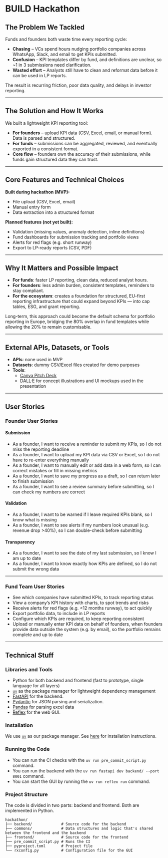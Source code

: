 # BUILD Hackathon
## The Problem We Tackled  
Funds and founders both waste time every reporting cycle:  
- **Chasing** – VCs spend hours nudging portfolio companies across WhatsApp, Slack, and email to get KPIs submitted.  
- **Confusion** – KPI templates differ by fund, and definitions are unclear, so ~1 in 3 submissions need clarification.  
- **Wasted effort** – Analysts still have to clean and reformat data before it can be used in LP reports.  

The result is recurring friction, poor data quality, and delays in investor reporting.  

---

## The Solution and How It Works  
We built a lightweight KPI reporting tool: 

- **For founders** – upload KPI data (CSV, Excel, email, or manual form). Data is parsed and structured.  
- **For funds** – submissions can be aggregated, reviewed, and eventually exported in a consistent format.  
- **Core flow** – founders own the accuracy of their submissions, while funds gain structured data they can trust.  

---

## Core Features and Technical Choices  

**Built during hackathon (MVP):**  
- File upload (CSV, Excel, email)  
- Manual entry form  
- Data extraction into a structured format  

**Planned features (not yet built):**  
- Validation (missing values, anomaly detection, inline definitions)  
- Fund dashboards for submission tracking and portfolio views  
- Alerts for red flags (e.g. short runway)  
- Export to LP-ready reports (CSV, PDF)  

---

## Why It Matters and Possible Impact  
- **For funds**: faster LP reporting, clean data, reduced analyst hours.  
- **For founders**: less admin burden, consistent templates, reminders to stay compliant.  
- **For the ecosystem**: creates a foundation for structured, EU-first reporting infrastructure that could expand beyond KPIs — into cap tables, ESG, and grant reporting.  

Long-term, this approach could become the default schema for portfolio reporting in Europe, bridging the 80% overlap in fund templates while allowing the 20% to remain customisable.  

---

## External APIs, Datasets, or Tools  
- **APIs**: none used in MVP  
- **Datasets**: dummy CSV/Excel files created for demo purposes  
- **Tools**:  
  - [Canva Pitch Deck](https://www.canva.com/design/DAG0La-uW4Q/rCI_mCOrrr8JycOZsCY6PQ/edit?utm_content=DAG0La-uW4Q&utm_campaign=designshare&utm_medium=link2&utm_source=sharebutton)  
  - DALL·E for concept illustrations and UI mockups used in the presentation  



---

## User Stories  

### Founder User Stories  
#### Submission  
- As a founder, I want to receive a reminder to submit my KPIs, so I do not miss the reporting deadline  
- As a founder, I want to upload my KPI data via CSV or Excel, so I do not have to re-enter everything manually  
- As a founder, I want to manually edit or add data in a web form, so I can correct mistakes or fill in missing metrics  
- As a founder, I want to save my progress as a draft, so I can return later to finish submission  
- As a founder, I want to see a review summary before submitting, so I can check my numbers are correct  

#### Validation  
- As a founder, I want to be warned if I leave required KPIs blank, so I know what is missing  
- As a founder, I want to see alerts if my numbers look unusual (e.g. revenue drop >40%), so I can double-check before submitting  

#### Transparency  
- As a founder, I want to see the date of my last submission, so I know I am up to date  
- As a founder, I want to know exactly how KPIs are defined, so I do not submit the wrong data  

---

### Fund Team User Stories  
- See which companies have submitted KPIs, to track reporting status  
- View a company’s KPI history with charts, to spot trends and risks  
- Receive alerts for red flags (e.g. <12 months runway), to act quickly  
- Export portfolio data, to include in LP reports  
- Configure which KPIs are required, to keep reporting consistent  
- Upload or manually enter KPI data on behalf of founders, when founders provide data outside the system (e.g. by email), so the portfolio remains complete and up to date  

---

## Technical Stuff
### Libraries and Tools
- Python for both backend and frontend (fast to prototype, single language for all layers)
- [`uv`](https://docs.astral.sh/uv/) as the package manager for lightweight dependency management
- [FastAPI](https://fastapi.tiangolo.com) for the backend.
- [Pydantic](https://docs.pydantic.dev/) for JSON parsing and serialization.
- [Pandas](https://pandas.pydata.org) for parsing excel data
- [Reflex](https://reflex.dev) for the web GUI.

### Installation
We use [`uv`](https://docs.astral.sh/uv/) as our package manager. See [here](https://docs.astral.sh/uv/) for installation instructions.

### Running the Code
- You can run the CI checks with the `uv run pre_commit_script.py` command.
- You can run the backend with the `uv run fastapi dev backend/ --port 8001` command.
- You can start the GUI by running the `uv run reflex run` command.

### Project Structure
The code is divided in two parts: backend and frontend. Both are implemented in Python.

```
hackathon/
├── backend/             # Source code for the backend
├── commons/             # Data structures and logic that's shared between the frontend and the backend
├── frontend/            # Source code for the frontend
├── pre_commit_script.py # Runs the CI
├── pyproject.toml       # Project file
└── rxconfig.py          # Configuration file for the GUI
```
